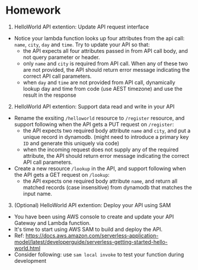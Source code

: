 # Homework
1. HelloWorld API extention: Update API request interface
- Notice your lambda function looks up four attributes from the api call: `name`, `city`, `day` and `time`. Try to update your API so that:
    - the API expects all four attributes passed in from API call body, and not query parameter or header.
    - only `name` and `city` is required from API call. When any of these two are not provided, the API should return error message indicating the correct API call parameters.
    - when `day` and `time` are not provided from API call, dynamically lookup day and time from code (use AEST timezone) and use the result in the response

2.  HelloWorld API extention: Support data read and write in your API
- Rename the exsiting `/helloworld` resource to `/register` resource, and support following when the API gets a PUT request on `/register`:
    - the API expects two required body attribute `name` and `city`, and put a unique record in dynamodb. (might need to introduce a primary key `ID` and generate this uniquely via code)
    - when the incoming request does not supply any of the required attribute, the API should return error message indicating the correct API call parameters.
- Create a new resource `/lookup` in the API, and support following when the API gets a GET request on `/lookup`:
    - the API expects one required body attribute `name`, and return all matched records (case insensitive) from dynamodb that matches the input name.

3. (Optional) HelloWorld API extention: Deploy your API using SAM

- You have been using AWS console to create and update your API Gateway and Lambda function.
- It's time to start using AWS SAM to build and deploy the API.
- Ref: https://docs.aws.amazon.com/serverless-application-model/latest/developerguide/serverless-getting-started-hello-world.html
- Consider following: use `sam local invoke` to test your function during development
